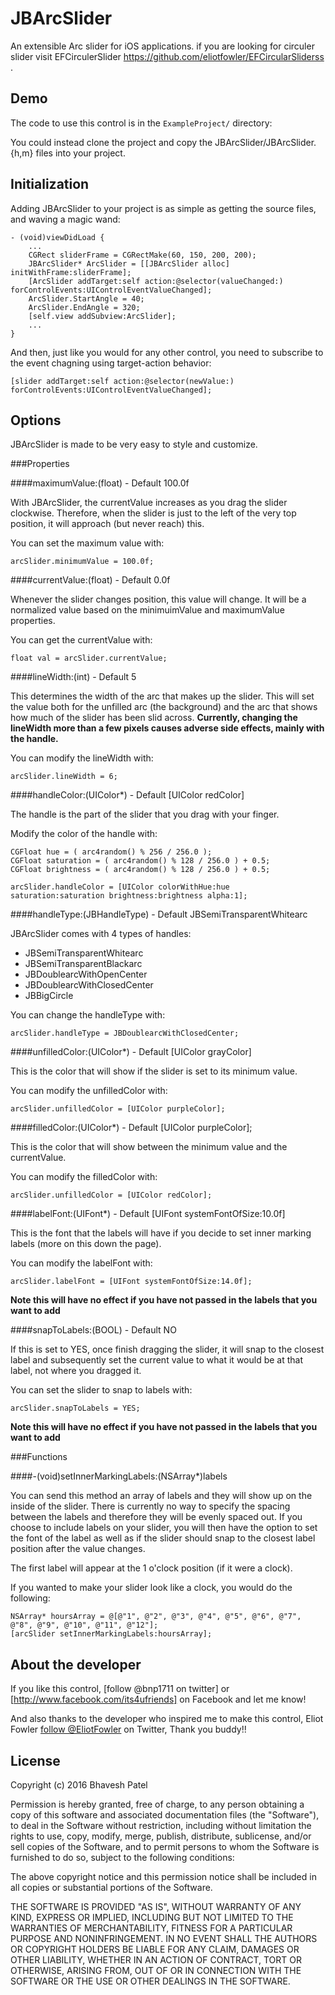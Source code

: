 JBArcSlider
================

An extensible Arc slider for iOS applications. if you are looking for circuler slider visit EFCirculerSlider https://github.com/eliotfowler/EFCircularSliderss .

Demo
----

The code to use this control is in the `ExampleProject/` directory:


You could instead clone the project and copy the JBArcSlider/JBArcSlider.{h,m} files into your project.


Initialization
--------------

Adding JBArcSlider to your project is as simple as getting the source files, and waving a magic wand:

``` objc
- (void)viewDidLoad {
	...
    CGRect sliderFrame = CGRectMake(60, 150, 200, 200);
    JBArcSlider* ArcSlider = [[JBArcSlider alloc] initWithFrame:sliderFrame];
    [ArcSlider addTarget:self action:@selector(valueChanged:) forControlEvents:UIControlEventValueChanged];
    ArcSlider.StartAngle = 40;
    ArcSlider.EndAngle = 320;
    [self.view addSubview:ArcSlider];
    ...
}
```

And then, just like you would for any other control, you need to subscribe to the event chagning using target-action behavior:

```objc
[slider addTarget:self action:@selector(newValue:) forControlEvents:UIControlEventValueChanged];
```

Options
-------

JBArcSlider is made to be very easy to style and customize.

###Properties

####maximumValue:(float) - Default 100.0f

With JBArcSlider, the currentValue increases as you drag the slider clockwise. Therefore, when 
the slider is just to the left of the very top position, it will approach (but never reach) this. 

You can set the maximum value with:

```objc
arcSlider.minimumValue = 100.0f;
```

####currentValue:(float) - Default 0.0f

Whenever the slider changes position, this value will change. It will be a normalized value based on the minimuimValue and maximumValue properties.

You can get the currentValue with:

```objc
float val = arcSlider.currentValue;
```

####lineWidth:(int) - Default 5

This determines the width of the arc that makes up the slider. This will set the value both for the unfilled arc (the background) and the arc that shows how much of the slider has been slid across. **Currently, changing the lineWidth more than a few pixels causes adverse side effects, mainly with the handle.**

You can modify the lineWidth with:

```objc
arcSlider.lineWidth = 6;
```

####handleColor:(UIColor*) - Default [UIColor redColor]

The handle is the part of the slider that you drag with your finger.

Modify the color of the handle with:

```objc
CGFloat hue = ( arc4random() % 256 / 256.0 );
CGFloat saturation = ( arc4random() % 128 / 256.0 ) + 0.5;
CGFloat brightness = ( arc4random() % 128 / 256.0 ) + 0.5;

arcSlider.handleColor = [UIColor colorWithHue:hue saturation:saturation brightness:brightness alpha:1];
```

####handleType:(JBHandleType) - Default JBSemiTransparentWhitearc

JBArcSlider comes with 4 types of handles:

- JBSemiTransparentWhitearc
- JBSemiTransparentBlackarc
- JBDoublearcWithOpenCenter
- JBDoublearcWithClosedCenter
- JBBigCircle

You can change the handleType with:

```objc
arcSlider.handleType = JBDoublearcWithClosedCenter;
```

####unfilledColor:(UIColor*) - Default [UIColor grayColor]

This is the color that will show if the slider is set to its minimum value.

You can modify the unfilledColor with:

```objc
arcSlider.unfilledColor = [UIColor purpleColor];
```

####filledColor:(UIColor*) - Default [UIColor purpleColor];

This is the color that will show between the minimum value and the currentValue.

You can modify the filledColor with:

```objc
arcSlider.unfilledColor = [UIColor redColor];
```

####labelFont:(UIFont*) - Default [UIFont systemFontOfSize:10.0f]

This is the font that the labels will have if you decide to set inner marking labels (more on this down the page). 

You can modify the labelFont with:

```objc
arcSlider.labelFont = [UIFont systemFontOfSize:14.0f];
```

**Note this will have no effect if you have not passed in the labels that you want to add**

####snapToLabels:(BOOL) - Default NO

If this is set to YES, once finish dragging the slider, it will snap to the closest label and subsequently set the current value to what it would be at that label, not where you dragged it.

You can set the slider to snap to labels with:

```objc
arcSlider.snapToLabels = YES;
```

**Note this will have no effect if you have not passed in the labels that you want to add**

###Functions

####-(void)setInnerMarkingLabels:(NSArray*)labels

You can send this method an array of labels and they will show up on the inside of the slider. There is currently no way to specify the spacing between the labels and therefore they will be evenly spaced out. If you choose to include labels on your slider, you will then have the option to set the font of the label as well as if the slider should snap to the closest label position after the value changes.

The first label will appear at the 1 o'clock position (if it were a clock).

If you wanted to make your slider look like a clock, you would do the following:

```objc
NSArray* hoursArray = @[@"1", @"2", @"3", @"4", @"5", @"6", @"7", @"8", @"9", @"10", @"11", @"12"];
[arcSlider setInnerMarkingLabels:hoursArray];
``` 

About the developer
-------------------

If you like this control, [follow @bnp1711 on twitter] or [http://www.facebook.com/its4ufriends] on Facebook and let me know!

And also thanks to the developer who inspired me to make this control, Eliot Fowler [follow @EliotFowler](http://www.twitter.com/eliotfowler) on Twitter, Thank you buddy!!


License
-------

Copyright (c) 2016 Bhavesh Patel

Permission is hereby granted, free of charge, to any person obtaining a copy of this software and associated documentation files (the "Software"), to deal in the Software without restriction, including without limitation the rights to use, copy, modify, merge, publish, distribute, sublicense, and/or sell copies of the Software, and to permit persons to whom the Software is furnished to do so, subject to the following conditions:

The above copyright notice and this permission notice shall be included in all copies or substantial portions of the Software.

THE SOFTWARE IS PROVIDED "AS IS", WITHOUT WARRANTY OF ANY KIND, EXPRESS OR IMPLIED, INCLUDING BUT NOT LIMITED TO THE WARRANTIES OF MERCHANTABILITY, FITNESS FOR A PARTICULAR PURPOSE AND NONINFRINGEMENT. IN NO EVENT SHALL THE AUTHORS OR COPYRIGHT HOLDERS BE LIABLE FOR ANY CLAIM, DAMAGES OR OTHER LIABILITY, WHETHER IN AN ACTION OF CONTRACT, TORT OR OTHERWISE, ARISING FROM, OUT OF OR IN CONNECTION WITH THE SOFTWARE OR THE USE OR OTHER DEALINGS IN THE SOFTWARE.